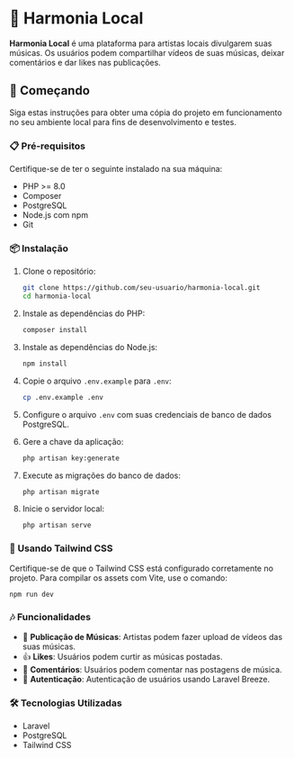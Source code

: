 # 🎵 Harmonia Local

**Harmonia Local** é uma plataforma para artistas locais divulgarem suas músicas. Os usuários podem compartilhar vídeos de suas músicas, deixar comentários e dar likes nas publicações.

## 🚀 Começando

Siga estas instruções para obter uma cópia do projeto em funcionamento no seu ambiente local para fins de desenvolvimento e testes.

### 📋 Pré-requisitos

Certifique-se de ter o seguinte instalado na sua máquina:

- PHP >= 8.0
- Composer
- PostgreSQL
- Node.js com npm
- Git

### 📦 Instalação

1. Clone o repositório:

    ```sh
    git clone https://github.com/seu-usuario/harmonia-local.git
    cd harmonia-local
    ```

2. Instale as dependências do PHP:

    ```sh
    composer install
    ```

3. Instale as dependências do Node.js:

    ```sh
    npm install
    ```

4. Copie o arquivo `.env.example` para `.env`:

    ```sh
    cp .env.example .env
    ```

5. Configure o arquivo `.env` com suas credenciais de banco de dados PostgreSQL.

6. Gere a chave da aplicação:

    ```sh
    php artisan key:generate
    ```

7. Execute as migrações do banco de dados:

    ```sh
    php artisan migrate
    ```

8. Inicie o servidor local:

    ```sh
    php artisan serve
    ```

### 🎨 Usando Tailwind CSS

Certifique-se de que o Tailwind CSS está configurado corretamente no projeto. Para compilar os assets com Vite, use o comando:

```sh
npm run dev
```

### 🎶 Funcionalidades

- 🎤 **Publicação de Músicas**: Artistas podem fazer upload de vídeos das suas músicas.
- 👍 **Likes**: Usuários podem curtir as músicas postadas.
- 💬 **Comentários**: Usuários podem comentar nas postagens de música.
- 🔐 **Autenticação**: Autenticação de usuários usando Laravel Breeze.

### 🛠️ Tecnologias Utilizadas

- Laravel
- PostgreSQL
- Tailwind CSS
